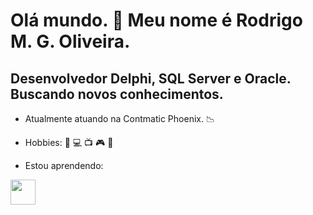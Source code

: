 Olá mundo. 👋 Meu nome é Rodrigo M. G. Oliveira.
===============================================
Desenvolvedor Delphi, SQL Server e Oracle.
Buscando novos conhecimentos.
-----------------------------------------------

- Atualmente atuando na Contmatic Phoenix. :chart_with_downwards_trend:
- Hobbies: :movie_camera: :computer: :tv: :video_game: :game_die:

- Estou aprendendo:

<img loading="lazy" src="https://cdn.jsdelivr.net/gh/devicons/devicon@latest/icons/amazonwebservices/amazonwebservices-original-wordmark.svg" width="40" height="40"/>


